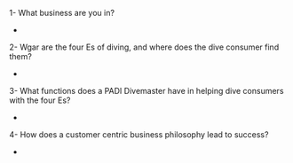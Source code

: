 1- What business are you in?

- 

2- Wgar are the four Es of diving, and where does the dive consumer find them?

- 

3- What functions does a PADI Divemaster have in helping dive consumers with the four Es?

- 

4- How does a customer centric business philosophy lead to success?

- 